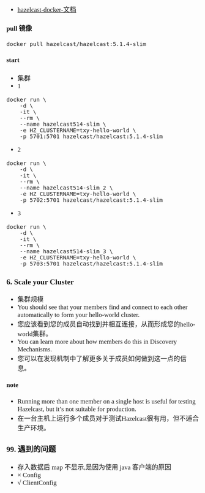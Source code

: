 <span  style="font-family: Simsun,serif; font-size: 17px; ">

- [hazelcast-docker-文档](https://docs.hazelcast.com/hazelcast/latest/getting-started/get-started-docker)

#### pull 镜像

~~~
docker pull hazelcast/hazelcast:5.1.4-slim
~~~

#### start

- 集群
- 1

~~~
docker run \
    -d \
    -it \
    --rm \
    --name hazelcast514-slim \
    -e HZ_CLUSTERNAME=txy-hello-world \
    -p 5701:5701 hazelcast/hazelcast:5.1.4-slim
~~~

- 2

~~~
docker run \
    -d \
    -it \
    --rm \
    --name hazelcast514-slim_2 \
    -e HZ_CLUSTERNAME=txy-hello-world \
    -p 5702:5701 hazelcast/hazelcast:5.1.4-slim
~~~

- 3

~~~
docker run \
    -d \
    -it \
    --rm \
    --name hazelcast514-slim_3 \
    -e HZ_CLUSTERNAME=txy-hello-world \
    -p 5703:5701 hazelcast/hazelcast:5.1.4-slim
~~~

### 6. Scale your Cluster

- 集群规模
- You should see that your members find and connect to each other automatically to form your hello-world cluster.
- 您应该看到您的成员自动找到并相互连接，从而形成您的hello-world集群。
- You can learn more about how members do this in Discovery Mechanisms.
- 您可以在发现机制中了解更多关于成员如何做到这一点的信息。

#### note

- Running more than one member on a single host is useful for testing Hazelcast, but it’s not suitable for production.
- 在一台主机上运行多个成员对于测试Hazelcast很有用，但不适合生产环境。

### 99. 遇到的问题

- 存入数据后 map 不显示,是因为使用 java 客户端的原因
- × Config
- √ ClientConfig

</span>